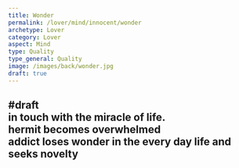 ```yaml
---
title: Wonder
permalink: /lover/mind/innocent/wonder
archetype: Lover
category: Lover
aspect: Mind
type: Quality
type_general: Quality
image: /images/back/wonder.jpg
draft: true
---
```

#draft   
in touch with the miracle of life.   
hermit becomes overwhelmed  
addict loses wonder in the every day life and seeks novelty
---
